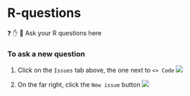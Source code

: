 # R-questions
 :question: :hand: :two_women_holding_hands: Ask your R questions here
 
 ### To ask a new question
 
 1. Click on the ` Issues ` tab above, the one next to `<> Code`
 ![](https://camo.githubusercontent.com/ba6d37dfd66eef380fc662180f0408357d993635/68747470733a2f2f68656c702e6769746875622e636f6d2f6173736574732f696d616765732f68656c702f7265706f7369746f72792f7265706f2d746162732d6973737565732e706e67)
 
 2. On the far right, click the `New issue` button
 ![](https://camo.githubusercontent.com/e4741a61e4a735372e2f5090ed9ea08743cf380b/68747470733a2f2f68656c702e6769746875622e636f6d2f6173736574732f696d616765732f68656c702f6973737565732f6e65775f6973737565735f627574746f6e2e706e67)
